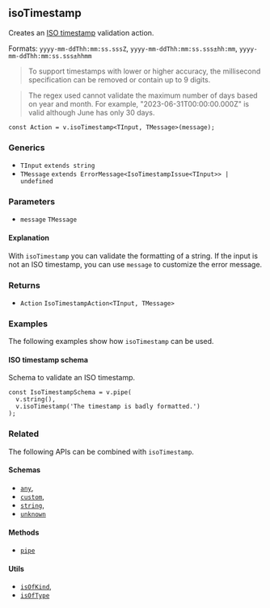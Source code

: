 isoTimestamp
------------

Creates an [ISO timestamp](https://en.wikipedia.org/wiki/ISO_8601) validation action.

Formats: `yyyy-mm-ddThh:mm:ss.sssZ`, `yyyy-mm-ddThh:mm:ss.sss±hh:mm`, `yyyy-mm-ddThh:mm:ss.sss±hhmm`

> To support timestamps with lower or higher accuracy, the millisecond specification can be removed or contain up to 9 digits.

> The regex used cannot validate the maximum number of days based on year and month. For example, "2023-06-31T00:00:00.000Z" is valid although June has only 30 days.

    const Action = v.isoTimestamp<TInput, TMessage>(message);
    

### Generics

*   `TInput` `extends string`
*   `TMessage` `extends ErrorMessage<IsoTimestampIssue<TInput>> | undefined`

### Parameters

*   `message` `TMessage`

#### Explanation

With `isoTimestamp` you can validate the formatting of a string. If the input is not an ISO timestamp, you can use `message` to customize the error message.

### Returns

*   `Action` `IsoTimestampAction<TInput, TMessage>`

### Examples

The following examples show how `isoTimestamp` can be used.

#### ISO timestamp schema

Schema to validate an ISO timestamp.

    const IsoTimestampSchema = v.pipe(
      v.string(),
      v.isoTimestamp('The timestamp is badly formatted.')
    );
    

### Related

The following APIs can be combined with `isoTimestamp`.

#### Schemas

*   [`any`](any.md),
*   [`custom`](custom.md),
*   [`string`](string.md),
*   [`unknown`](unknown.md)

#### Methods

*   [`pipe`](pipe.md)

#### Utils

*   [`isOfKind`](isOfKind.md),
*   [`isOfType`](isOfType.md)